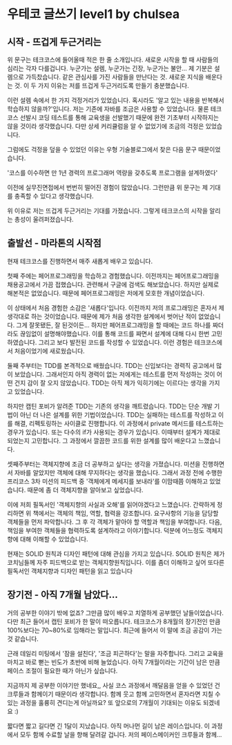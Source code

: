 # 우테코 글쓰기 level1 by chulsea

## 시작 - 뜨겁게 두근거리는

위 문구는 테크코스에 들어올때 적은 한 줄 소개입니다. 새로운 시작을 할 때 사람들의 심리는 각자 다를겁니다. 누군가는 설렘, 누군가는 긴장, 누군가는 불안... 제 기분은 설렘으로 가득찼습니다. 같은 관심사를 가진 사람들을 만난다는 것. 새로운 지식을 배운다는 것. 이 두 가지 이유는 저를 뜨겁게 두근거리도록 만들기 충분했습니다. 

이런 설렘 속에서 한 가지 걱정거리가 있었습니다. 혹시라도 '알고 있는 내용을 반복해서 학습하지 않을까?'입니다. 저는 기존에 자바를 조금은 사용할 수 있었습니다. 물론 테크코스 선발시 코딩 테스트를 통해 교육생을 선발했기 때문에 완전 기초부터 시작하지는 않을 것이라 생각했습니다. 다만 상세 커리큘럼을 알 수 없었기에 조금의 걱정은 있었습니다.

그럼에도 걱정을 덮을 수 있었던 이유는 우형 기술블로그에서 찾은 다음 문구 때문이었습니다. 

'코스를 이수하면 만 1년 경력의 프로그래머 역량을 갖추도록 프로그램을 설계하였다'

이전에 실무진면접에서 번번히 떨어진 경험이 많았습니다. 그런만큼 위 문구는 제 기대를 충족할 수 있다고 생각했습니다.

위 이유로 저는 뜨겁게 두근거리는 기대를 가졌습니다. 그렇게 테크코스의 시작을 알리는 총성이 울려퍼졌습니다.

## 출발선 - 마라톤의 시작점

현재 테크코스를 진행하면서 매주 새롭게 배우고 있습니다.

첫째 주에는 페어프로그래밍을 학습하고 경험했습니다. 이전까지는 페어프로그래밍을 채용공고에서 가끔 접했습니다. 관련해서 구글에 검색도 해보았습니다. 하지만 실제로 해본적은 없었습니다. 때문에 페어프로그래밍은 저에게 모호한 개념이었습니다.

이 상태에서 처음 경험한 소감은 '새롭다'입니다. 이전까지 저의 프로그래밍은 혼자서 제 생각대로 하는 것이었습니다. 때문에 제가 처음 생각한 설계에서 벗어난 적이 없었습니다. 그게 잘못됐든, 잘 된것이든... 하지만 페어프로그래밍을 할 때에는 코드 하나를 짜더라도 끊임없이 설명해야했습니다. 이를 통해 코드를 짜면서 설계에 대해 다시 한번 고민하였습니다. 그리고 보다 발전된 코드를 작성할 수 있었습니다. 이런 경험은 테크코스에서 처음이었기에 새로웠습니다.

둘째 주부터는 TDD를 본격적으로 배웠습니다. TDD는 신입보다는 경력직 공고에서 많이 보았습니다. 그래서인지 아직 경력이 없는 저에게는 테스트를 먼저 작성하는 것이 어떤 건지 감이 잘 오지 않았습니다. TDD는 아직 제가 익히기에는 이르다는 생각을 가지고 있었습니다.

하지만 캡틴 포비가 알려준 TDD는 기존의 생각을 깨트렸습니다. TDD는 단순 개발 기법이 아닌 더 나은 설계를 위한 기법이었습니다. TDD는 실패하는 테스트를 작성하고 이를 해결, 리펙토링하는 사이클로 진행합니다. 이 과정에서 private 메서드를 테스트하는 경우가 있습니다. 또는  다수의 if가 사용되는 경우가 있습니다. 이때부터 설계가 제대로 되었는지 고민합니다. 그 과정에서 깔끔한 코드를 위한 설계를 많이 배운다고 느꼈습니다.

셋째주부터는 객체지향에 조금 더 공부하고 싶다는 생각을 가졌습니다. 미션을 진행하면서 자바를 알았지만 객체에 대해 무지하다는 생각을 했습니다. 그래서 과정 전에 수행한 프리코스 3차 미션의 피드백 중 '객체에게 메세지를 보내라'를 이맘때쯤 이해하고 있었습니다. 때문에 좀 더 객체지향을 알아보고 싶었습니다.

이에 저희 필독서인 '객체지향의 사실과 오해'를 읽어야겠다고 느꼈습니다. 간략하게 정리하면 위 책에서는 객체의 책임, 역할, 협력을 강조합니다. 요구사항의 기능을 담당할 객체들을 먼저 파악합니다. 그 후 각 객체가 맡아야 할 역할과 책임을 부여합니다. 다음, 책임을 부여한 객체들을 협력하도록 설계하라고 이야기합니다. 덕분에 어느정도 객체지향에 대해 이해할 수 있었습니다.

현재는 SOLID 원칙과 디자인 패턴에 대해 관심을 가지고 있습니다. SOLID 원칙은 제가 코치님들께 자주 피드백으로 받는 객체지향원칙입니다. 이를 좀더 이해하고 싶어 또다른 필독서인 객체지향과 디자인 패턴을 읽고 있습니다

## 장기전 - 아직 7개월 남았다...

거의 공부한 이야기 밖에 없죠? 그만큼 많이 배우고 치열하게 공부했던 날들이었습니다. 다만 최근 들어서 캡틴 포비가 한 말이 떠오릅니다. 테크코스가 8개월의 장기전인 만큼 100%보다는 70~80%로 임해라는 말입니다. 최근에 들어서 이 말에 조금 공감이 가는 것 같습니다.

근래 데일리 미팅에서 '잠을 설친다', '조금 피곤하다'는 말을 자주합니다. 그리고 교육을 마치고 바로 뻗는 빈도가 초반에 비해 늘었습니다. 아직 7개월이라는 기간이 남은 만큼 페이스 조절이 필요한 때가 아닌가 싶습니다.     

지금까지 제 공부한 이야기만 했네요,, 사실 코스 과정에서 깨달음을 얻을 수 있었던 건 크루들과 함께이기 때문이라 생각합니다. 함께 웃고 함께 고민하면서 혼자라면 지칠 수 있는 과정을 훌륭히 견디는게 아닐까요? 또 앞으로의 7개월이 기대되는 이유도 되겠네요 :)     

 짧다면 짧고 길다면 긴 1달이 지났습니다. 아직 머나먼 길이 남은 레이스입니다. 이 과정에서 모두 함께 수료할 날을 향해 달려갈 겁니다. 저의 페이스메이커인 크루들과 함께...